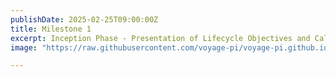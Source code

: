 ```yaml
---
publishDate: 2025-02-25T09:00:00Z
title: Milestone 1
excerpt: Inception Phase - Presentation of Lifecycle Objectives and Calendar for the Project.
image: "https://raw.githubusercontent.com/voyage-pi/voyage-pi.github.io/c4278f2b27534f122aa9abbced8a022ee96f1941/src/assets/images/Mls1.png"

---
```


